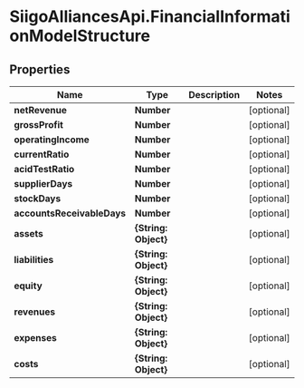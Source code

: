 # SiigoAlliancesApi.FinancialInformationModelStructure

## Properties

Name | Type | Description | Notes
------------ | ------------- | ------------- | -------------
**netRevenue** | **Number** |  | [optional] 
**grossProfit** | **Number** |  | [optional] 
**operatingIncome** | **Number** |  | [optional] 
**currentRatio** | **Number** |  | [optional] 
**acidTestRatio** | **Number** |  | [optional] 
**supplierDays** | **Number** |  | [optional] 
**stockDays** | **Number** |  | [optional] 
**accountsReceivableDays** | **Number** |  | [optional] 
**assets** | **{String: Object}** |  | [optional] 
**liabilities** | **{String: Object}** |  | [optional] 
**equity** | **{String: Object}** |  | [optional] 
**revenues** | **{String: Object}** |  | [optional] 
**expenses** | **{String: Object}** |  | [optional] 
**costs** | **{String: Object}** |  | [optional] 


